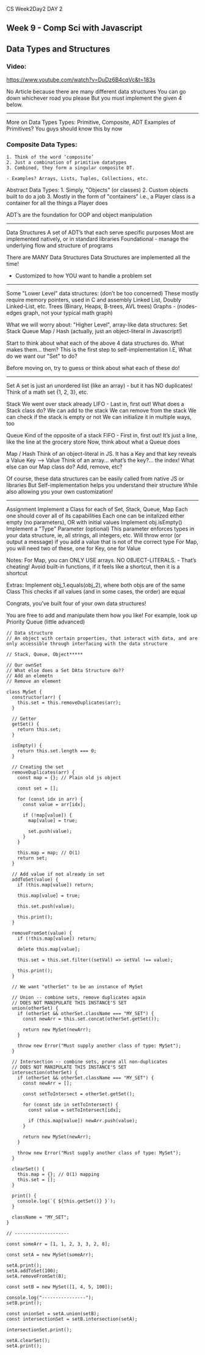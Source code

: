 CS Week2Day2
DAY 2

Week 9 - Comp Sci with Javascript
-------------------------
Data Types and Structures
-------------------------

### Video:
https://www.youtube.com/watch?v=DuDz6B4cqVc&t=183s

No Article because there are many different data structures
You can go down whichever road you please
But you must implement the given 4 below.

-------------------------
More on Data Types
Types: Primitive, Composite, ADT
Examples of Primitives?
You guys should know this by now

### Composite Data Types:
    1. Think of the word ‘composite’
    2. Just a combination of primitive datatypes
    3. Combined, they form a singular composite DT.

    - Examples? Arrays, Lists, Tuples, Collections, etc.
Abstract Data Types:
    1. Simply, "Objects" (or classes)
    2. Custom objects built to do a job
    3. Mostly in the form of "containers"
      i.e., a Player class is a container for all the things a Player does

ADT’s are the foundation for OOP and object manipulation

-------------------------
Data Structures
A set of ADT’s that each serve specific purposes
Most are implemented natively, or in standard libraries
Foundational - manage the underlying flow and structure of programs

There are MANY Data Structures
Data Structures are implemented all the time!
  - Customized to how YOU want to handle a problem set

-------------------------
Some "Lower Level" data structures: (don’t be too concerned)
These mostly require memory pointers, used in C and assembly
Linked List, Doubly Linked-List, etc.
Trees (Binary, Heaps, B-trees, AVL trees)
Graphs - (nodes-edges graph, not your typical math graph)

What we will worry about:
"Higher Level", array-like data structures:
Set
Stack
Queue
Map / Hash (actually, just an object-literal in Javascript!)

Start to think about what each of the above 4 data structures do.
What makes them... them?
This is the first step to self-implementation
I.E, What do we want our "Set" to do?

Before moving on, try to guess or think about what each of these do!

-------------------------
Set
A set is just an unordered list (like an array) - but it has NO duplicates!
Think of a math set {1, 2, 3}, etc.

Stack
We went over stack already
LIFO - Last in, first out!
What does a Stack class do?
We can add to the stack
We can remove from the stack
We can check if the stack is empty or not
We can initialize it in multiple ways, too

Queue
Kind of the opposite of a stack
FIFO - First in, first out!
It’s just a line, like the line at the grocery store
Now, think about what a Queue does

Map / Hash
Think of an object-literal in JS.
It has a Key and that key reveals a Value
Key --> Value
Think of an array... what’s the key?... the index!
What else can our Map class do? Add, remove, etc?

Of course, these data structures can be easily called from native JS or libraries
But Self-implementation helps you understand their structure
While also allowing you your own customization!

-------------------------
Assignment
Implement a Class for each of Set, Stack, Queue, Map
Each one should cover all of its capabilities
Each one can be initalized either empty (no parameters), OR with initial values
Implement obj.isEmpty()
Implement a "Type" Parameter (optional)
This parameter enforces types in your data structure, ie, all strings, all integers, etc.
Will throw error (or output a message) if you add a value that is not of the correct type
For Map, you will need two of these, one for Key, one for Value

Notes:
For Map, you can ONLY USE arrays. NO OBJECT-LITERALS. - That’s cheating!
Avoid built-in functions, if it feels like a shortcut, then it is a shortcut

Extras:
Implement obj_1.equals(obj_2), where both objs are of the same Class
This checks if all values (and in some cases, the order) are equal

Congrats, you’ve built four of your own data structures!

You are free to add and manipulate them how you like!
For example, look up Priority Queue (little advanced)


```
// Data structure
// An object with certain properties, that interact with data, and are only accessible through interfacing with the data structure
​
// Stack, Queue, Object*****
​
// Our ownSet
// What else does a Set DAta Structure do??
// Add an elemetn
// Remove an element
​
class MySet {
  constructor(arr) {
    this.set = this.removeDuplicates(arr);
  }
​
  // Getter
  getSet() {
    return this.set;
  }
​
  isEmpty() {
    return this.set.length === 0;
  }
​
  // Creating the set
  removeDuplicates(arr) {
    const map = {}; // Plain old js object
​
    const set = [];
​
    for (const idx in arr) {
      const value = arr[idx];
​
      if (!map[value]) {
        map[value] = true;
​
        set.push(value);
      }
    }
​
    this.map = map; // O(1)
    return set;
  }
​
  // Add value if not already in set
  addToSet(value) {
    if (this.map[value]) return;
​
    this.map[value] = true;
​
    this.set.push(value);
​
    this.print();
  }
​
  removeFromSet(value) {
    if (!this.map[value]) return;
​
    delete this.map[value];
​
    this.set = this.set.filter((setVal) => setVal !== value);
​
    this.print();
  }
​
  // We want "otherSet" to be an instance of MySet
​
  // Union -- combine sets, remove duplicates again
  // DOES NOT MANIPULATE THIS INSTANCE'S SET
  union(otherSet) {
    if (otherSet && otherSet.className === "MY_SET") {
      const newArr = this.set.concat(otherSet.getSet());
​
      return new MySet(newArr);
    }
​
    throw new Error("Must supply another class of type: MySet");
  }
​
  // Intersection -- combine sets, prune all non-duplicates
  // DOES NOT MANIPULATE THIS INSTANCE'S SET
  intersection(otherSet) {
    if (otherSet && otherSet.className === "MY_SET") {
      const newArr = [];
​
      const setToIntersect = otherSet.getSet();
​
      for (const idx in setToIntersect) {
        const value = setToIntersect[idx];
​
        if (this.map[value]) newArr.push(value);
      }
​
      return new MySet(newArr);
    }
​
    throw new Error("Must supply another class of type: MySet");
  }
​
  clearSet() {
    this.map = {}; // O(1) mapping
    this.set = [];
  }
​
  print() {
    console.log(`{ ${this.getSet()} }`);
  }
​
  className = "MY_SET";
}
​
// --------------------
​
const someArr = [1, 1, 2, 3, 3, 2, 8];
​
const setA = new MySet(someArr);
​
setA.print();
setA.addToSet(100);
setA.removeFromSet(8);
​
const setB = new MySet([1, 4, 5, 100]);
​
console.log("----------------");
setB.print();
​
const unionSet = setA.union(setB);
const intersectionSet = setB.intersection(setA);
​
intersectionSet.print();
​
setA.clearSet();
setA.print();

```